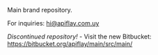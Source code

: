 Main brand repository.

For inquiries: hi@apiflay.com.uy

*Discontinued repository!* - Visit the new Bitbucket:
https://bitbucket.org/apiflay/main/src/main/
